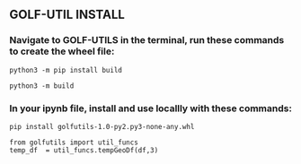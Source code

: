 ## **GOLF-UTIL INSTALL**

### Navigate to GOLF-UTILS in the terminal, run these commands to create the wheel file:
```console
python3 -m pip install build
```

```console
python3 -m build
```

### In your ipynb file, install and use locallly with these commands:
```console
pip install golfutils-1.0-py2.py3-none-any.whl
```

```console
from golfutils import util_funcs
temp_df  = util_funcs.tempGeoDf(df,3)
```
